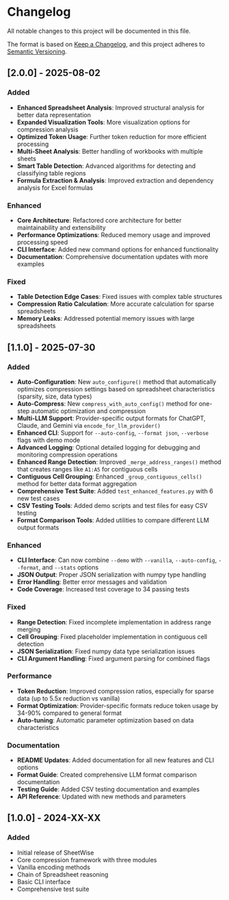 # Changelog

All notable changes to this project will be documented in this file.

The format is based on [Keep a Changelog](https://keepachangelog.com/en/1.0.0/),
and this project adheres to [Semantic Versioning](https://semver.org/spec/v2.0.0.html).

## [2.0.0] - 2025-08-02

### Added
- **Enhanced Spreadsheet Analysis**: Improved structural analysis for better data representation
- **Expanded Visualization Tools**: More visualization options for compression analysis
- **Optimized Token Usage**: Further token reduction for more efficient processing
- **Multi-Sheet Analysis**: Better handling of workbooks with multiple sheets
- **Smart Table Detection**: Advanced algorithms for detecting and classifying table regions
- **Formula Extraction & Analysis**: Improved extraction and dependency analysis for Excel formulas

### Enhanced
- **Core Architecture**: Refactored core architecture for better maintainability and extensibility
- **Performance Optimizations**: Reduced memory usage and improved processing speed
- **CLI Interface**: Added new command options for enhanced functionality
- **Documentation**: Comprehensive documentation updates with more examples

### Fixed
- **Table Detection Edge Cases**: Fixed issues with complex table structures
- **Compression Ratio Calculation**: More accurate calculation for sparse spreadsheets
- **Memory Leaks**: Addressed potential memory issues with large spreadsheets

## [1.1.0] - 2025-07-30

### Added
- **Auto-Configuration**: New `auto_configure()` method that automatically optimizes compression settings based on spreadsheet characteristics (sparsity, size, data types)
- **Auto-Compress**: New `compress_with_auto_config()` method for one-step automatic optimization and compression
- **Multi-LLM Support**: Provider-specific output formats for ChatGPT, Claude, and Gemini via `encode_for_llm_provider()`
- **Enhanced CLI**: Support for `--auto-config`, `--format json`, `--verbose` flags with demo mode
- **Advanced Logging**: Optional detailed logging for debugging and monitoring compression operations
- **Enhanced Range Detection**: Improved `_merge_address_ranges()` method that creates ranges like `A1:A5` for contiguous cells
- **Contiguous Cell Grouping**: Enhanced `_group_contiguous_cells()` method for better data format aggregation
- **Comprehensive Test Suite**: Added `test_enhanced_features.py` with 6 new test cases
- **CSV Testing Tools**: Added demo scripts and test files for easy CSV testing
- **Format Comparison Tools**: Added utilities to compare different LLM output formats

### Enhanced
- **CLI Interface**: Can now combine `--demo` with `--vanilla`, `--auto-config`, `--format`, and `--stats` options
- **JSON Output**: Proper JSON serialization with numpy type handling
- **Error Handling**: Better error messages and validation
- **Code Coverage**: Increased test coverage to 34 passing tests

### Fixed
- **Range Detection**: Fixed incomplete implementation in address range merging
- **Cell Grouping**: Fixed placeholder implementation in contiguous cell detection
- **JSON Serialization**: Fixed numpy data type serialization issues
- **CLI Argument Handling**: Fixed argument parsing for combined flags

### Performance
- **Token Reduction**: Improved compression ratios, especially for sparse data (up to 5.5x reduction vs vanilla)
- **Format Optimization**: Provider-specific formats reduce token usage by 34-90% compared to general format
- **Auto-tuning**: Automatic parameter optimization based on data characteristics

### Documentation
- **README Updates**: Added documentation for all new features and CLI options
- **Format Guide**: Created comprehensive LLM format comparison documentation
- **Testing Guide**: Added CSV testing documentation and examples
- **API Reference**: Updated with new methods and parameters

## [1.0.0] - 2024-XX-XX

### Added
- Initial release of SheetWise
- Core compression framework with three modules
- Vanilla encoding methods
- Chain of Spreadsheet reasoning
- Basic CLI interface
- Comprehensive test suite
